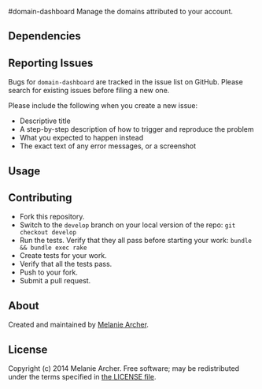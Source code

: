 #domain-dashboard
Manage the domains attributed to your account.

Dependencies
-------------------------------------

Reporting Issues
----------------

Bugs for `domain-dashboard` are tracked in the issue list on GitHub. Please search for existing issues before filing a new one.

Please include the following when you create a new issue:

- Descriptive title
- A step-by-step description of how to trigger and reproduce the problem
- What you expected to happen instead
- The exact text of any error messages, or a screenshot

Usage
-----

Contributing
------------

- Fork this repository.
- Switch to the `develop` branch on your local version of the repo: `git checkout develop`
- Run the tests. Verify that they all pass before starting your work: `bundle && bundle exec rake`
- Create tests for your work.
- Verify that all the tests pass.
- Push to your fork.
- Submit a pull request.

About
-----
Created and maintained by [Melanie Archer](http://twobanjos.com).

License
-------
 Copyright (c) 2014 Melanie Archer. Free software; may be redistributed under the terms specified in [the LICENSE file](LICENSE).
